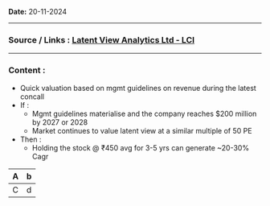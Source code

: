 
**Date:** 20-11-2024

---
### Source / Links : [Latent View Analytics Ltd - LCI](Latent_View_Analytics_Ltd_-_LCI.md)

---
### Content : 

* Quick valuation based on mgmt guidelines on revenue during the latest concall 
* If : 
	* Mgmt guidelines materialise and the company reaches $200 million by 2027 or 2028
	* Market continues to value latent view at a similar multiple of 50 PE 
* Then : 
	* Holding the stock @ ₹450 avg for 3-5 yrs can generate ~20-30% Cagr



| A   | b   |
| --- | --- |
| C   | d   |

